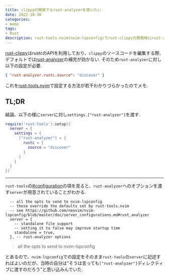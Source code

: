 ```yaml
---
title: clippyの開発でもrust-analyzerを使いたい
date: 2022-10-30
categories:
- memo
tags:
- Rust
description: rust-tools.nvim(nvim-lspconfig)でrust-clippyの開発時にrust-analyzerの補完を有効化するための設定方法
---
```


[rust-clippy][clippy]はrustcのAPIを利用しており、`clippy`のソースコードを編集する際、デフォルトでは[rust-analyzer][analzer]の補完が効かない.
そのため`rust-analyzer`に対し以下の設定が必要.

```json
{ "rust-analyzer.rustc.source": "discover" }
```

これを[rust-tools.nvim][tools]で設定する方法が若干わかりづらかったのでメモ.

## TL;DR

結論、以下の様に`server`に対し`settings.["rust-analyzer"]`を渡す.

```lua
require('rust-tools').setup({
  server = {
    settings = {
      ["rust-analyzer"] = {
        rustc = {
          source = "discover"
        }
      }
    }
  }
})
```

---

`rust-tools`の[#configuration][config]の項を見ると、`rust-analyzer`へのオプションを渡す`server`が用意されていることがわかる.

```lua[data-file="rust-tools.nvim#configuration"]
  -- all the opts to send to nvim-lspconfig
  -- these override the defaults set by rust-tools.nvim
  -- see https://github.com/neovim/nvim-lspconfig/blob/master/doc/server_configurations.md#rust_analyzer
  server = {
    -- standalone file support
    -- setting it to false may improve startup time
    standalone = true,
  }, -- rust-analyzer options
```

> all the opts to send to nvim-lspconfig

とあるので、`nvim-lspconfig`での設定をそのまま`rust-tools`の`server`に記述すればよいのだが、当時の自分は"そうは言っても`["rust-analyzer"]`ディレクティブに渡すのだろう"と思い込みんでいた.

[clippy]: https://github.com/rust-lang/rust-clippy
[analzer]: https://rust-analyzer.github.io/
[tools]: https://github.com/simrat39/rust-tools.nvim
[config]: https://github.com/simrat39/rust-tools.nvim#configuration

